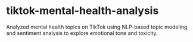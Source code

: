 # tiktok-mental-health-analysis
Analyzed mental health topics on TikTok using NLP-based topic modeling and sentiment analysis to explore emotional tone and toxicity.

